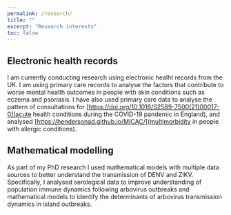 ```yaml
---
permalink: /research/
title: ""
excerpt: "Research interests"
toc: false
---
```


## Electronic health records

I am currently conducting research using electronic healht records from the UK. I am using primary care records to analyse the factors that contribute to worse mental health outcomes in people with skin conditions such as eczema and psoriasis. I have also used primary care data to analyse the pattern of consultations for [https://doi.org/10.1016/S2589-7500(21)00017-0](acute health conditions during the COVID-19 pandemic in England), and analysed [https://hendersonad.github.io/MICAC/](multimorbidity in people with allergic conditions).


## Mathematical modelling 
As part of my PhD research I used mathematical models with multiple data sources to better understand the transmission of DENV and ZIKV. Specifically, I analysed serological data to improve understanding of population immune dynamics following arbovirus outbreaks and mathematical models to identify the determinants of arbovirus transmission dynamics in island outbreaks. 
